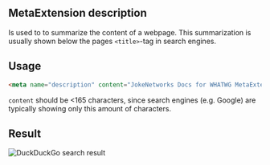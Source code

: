 ## MetaExtension description

Is used to to summarize the content of a webpage. This summarization is usually shown below the pages `<title>`-tag in search engines.

## Usage

````html
<meta name="description" content="JokeNetworks Docs for WHATWG MetaExtensions">
````

`content` should be <165 characters, since search engines (e.g. Google) are typically showing only this amount of characters. 

## Result

![DuckDuckGo search result](/img/description.svg)